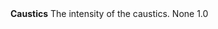 <tr>
<td><strong>Caustics</strong></td>
<td>The intensity of the caustics.</td>
<td>None</td>
<td>1.0</td>
</tr>